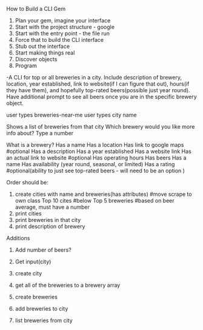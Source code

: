 How to Build a CLI Gem

1. Plan your gem, imagine your interface
2. Start with the project structure - google
3. Start with the entry point - the file run
4. Force that to build the CLI interface
5. Stub out the interface
6. Start making things real
7. Discover objects
8. Program

-A CLI for top or all breweries in a city. Include description of brewery, location, year established, link to website(if I can figure that out), hours(if they have them), and hopefully top-rated beers(possible just year round). Have additional prompt to see all beers once you are in the specific brewery object.

user types breweries-near-me user types city name

Shows a list of breweries from that city Which brewery would you like more info about? Type a number

What is a brewery?
Has a name
Has a location
    Has link to google maps #optional
Has a description
Has a year established
Has a website link
    Has an actual link to website #optional
Has operating hours
Has beers
    Has a name
    Has availability (year round, seasonal, or limited)
    Has a rating #optional(ability to just see top-rated beers - will need to be an option )

Order should be:
1. create cities with name and breweries(has attributes) #move scrape to own class
      Top 10 cites #below
      Top 5 breweries #based on beer average, must have a number
2. print cities
3. print breweries in that city
4. print description of brewery

Additions
1. Add number of beers?

1. Get input(city)
2. create city
3. get all of the breweries to a brewery array
2. create breweries
3. add breweries to city
4. list breweries from city

